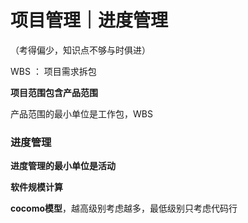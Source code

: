 # 项目管理｜进度管理

（考得偏少，知识点不够与时俱进）

WBS ： 项目需求拆包

**项目范围包含产品范围**

产品范围的最小单位是工作包，WBS

### 进度管理

**进度管理的最小单位是活动**



**软件规模计算**

**cocomo模型**，越高级别考虑越多，最低级别只考虑代码行

